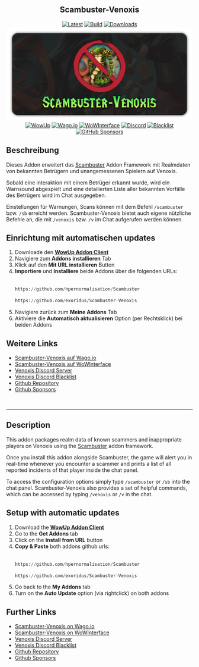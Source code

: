 <section align="center">

# Scambuster-Venoxis

[![Latest](https://custom-icon-badges.demolab.com/github/v/release/Exoridus/Scambuster-Venoxis?style=for-the-badge&label=Latest&logo=github)](https://github.com/Exoridus/Scambuster-Venoxis/releases/latest)
[![Build](https://custom-icon-badges.demolab.com/github/actions/workflow/status/Exoridus/Scambuster-Venoxis/package_and_release.yml?style=for-the-badge&label=Build&logo=play)](https://github.com/Exoridus/Scambuster-Venoxis/actions)
[![Downloads](https://custom-icon-badges.demolab.com/github/downloads/Exoridus/Scambuster-Venoxis/total?style=for-the-badge&label=Downloads&logo=download)](https://github.com/Exoridus/Scambuster-Venoxis/releases/latest)
![Teaser](.previews/Banner.png)
[![WowUp](https://custom-icon-badges.demolab.com/badge/WowUp-5050a2?style=for-the-badge&logo=wowup-logo)](https://wowup.io/addons/2797838)
[![Wago.io](https://custom-icon-badges.demolab.com/badge/Wago.io-c2292f?style=for-the-badge&logo=wago_icon_white)](https://addons.wago.io/addons/scambuster-venoxis)
[![WoWInterface](https://custom-icon-badges.demolab.com/badge/WoWInterface-d65219?style=for-the-badge&logo=wow-logo)](https://www.wowinterface.com/downloads/info26613-Scambuster-Venoxis.html)
[![Discord](https://img.shields.io/badge/Discord-5a66ec?style=for-the-badge&logo=discord&logoColor=E6EDA3)](https://discord.gg/NGtvvQYnmP)
[![Blacklist](https://img.shields.io/badge/Blacklist-34A853?style=for-the-badge&logo=googlesheets&logoColor=fff)](https://docs.google.com/spreadsheets/d/1IKAr8A4P0-LhkXqMxizvgYy1E2gph_00M_O0r3rDGkY/edit?usp=sharing)
[![GitHub Sponsors](https://img.shields.io/badge/GitHub_Sponsors-ea4aaa?style=for-the-badge&logo=githubsponsors&logoColor=fff)](https://github.com/sponsors/Exoridus)

</section>

## Beschreibung

Dieses Addon erweitert das [Scambuster](https://github.com/hypernormalisation/Scambuster) Addon Framework mit Realmdaten von bekannten Betrügern und unangemessenen Spielern auf Venoxis.

Sobald eine interaktion mit einem Betrüger erkannt wurde, wird ein Warnsound abgespielt und eine detailierten Liste aller bekannten Vorfälle des Betrügers wird im Chat ausgegeben.

Einstellungen für Warnungen, Scans können mit dem Befehl `/scambuster` bzw. `/sb` erreicht werden. Scambuster-Venoxis bietet auch eigene nützliche Befehle an, die mit `/venoxis` bzw. `/v` im Chat aufgerufen werden können.

## Einrichtung mit automatischen updates

1. Downloade den **[WowUp Addon Client](https://wowup.io/)**
2. Navigiere zum **Addons installieren** Tab
3. Klick auf den **Mit URL installieren** Button
4. **Importiere** und **Installiere** beide Addons über die folgenden URLs:
   <br><br>
   ```python
   https://github.com/hpernormalisation/Scambuster
   ```
   ```python
   https://github.com/exoridus/Scambuster-Venoxis
   ```
5. Navigiere zurück zum **Meine Addons** Tab
6. Aktiviere die **Automatisch aktualisieren** Option (per Rechtsklick) bei beiden Addons 

## Weitere Links

- [Scambuster-Venoxis auf Wago.io](https://addons.wago.io/addons/scambuster-venoxis)
- [Scambuster-Venoxis auf WoWInterface](https://www.wowinterface.com/downloads/info26613-Scambuster-Venoxis.html)
- [Venoxis Discord Server](https://discord.gg/NGtvvQYnmP)
- [Venoxis Discord Blacklist](https://docs.google.com/spreadsheets/d/1IKAr8A4P0-LhkXqMxizvgYy1E2gph_00M_O0r3rDGkY/edit?usp=sharing)
- [Github Repository](https://github.com/Exoridus/Scambuster-Venoxis)
- [Github Sponsors](https://github.com/sponsors/Exoridus)

<br>

---

## Description

This addon packages realm data of known scammers and inappropriate players on Venoxis using the [Scambuster](https://github.com/hypernormalisation/Scambuster) addon framework.

Once you install this addon alongside Scambuster, the game will alert you in real-time whenever you encounter a scammer and prints a list of all reported incidents of that player inside the chat panel.

To access the configuration options simply type `/scambuster` or `/sb` into the chat panel. Scambuster-Venoxis also provides a set of helpful commands, which can be accessed by typing `/venoxis` or `/v` in the chat.

## Setup with automatic updates

1. Download the **[WowUp Addon Client](https://wowup.io/)**
2. Go to the **Get Addons** tab
3. Click on the **Install from URL** button
4. **Copy & Paste** both addons github urls:
   <br><br>
   ```python
   https://github.com/hpernormalisation/Scambuster
   ```
   ```python
   https://github.com/exoridus/Scambuster-Venoxis
   ```
5. Go back to the **My Addons** tab
6. Turn on the **Auto Update** option (via rightclick) on both addons

## Further Links

- [Scambuster-Venoxis on Wago.io](https://addons.wago.io/addons/scambuster-venoxis)
- [Scambuster-Venoxis on WoWInterface](https://www.wowinterface.com/downloads/info26613-Scambuster-Venoxis.html)
- [Venoxis Discord Server](https://discord.gg/NGtvvQYnmP)
- [Venoxis Discord Blacklist](https://docs.google.com/spreadsheets/d/1IKAr8A4P0-LhkXqMxizvgYy1E2gph_00M_O0r3rDGkY/edit?usp=sharing)
- [Github Repository](https://github.com/Exoridus/Scambuster-Venoxis)
- [Github Sponsors](https://github.com/sponsors/Exoridus)

